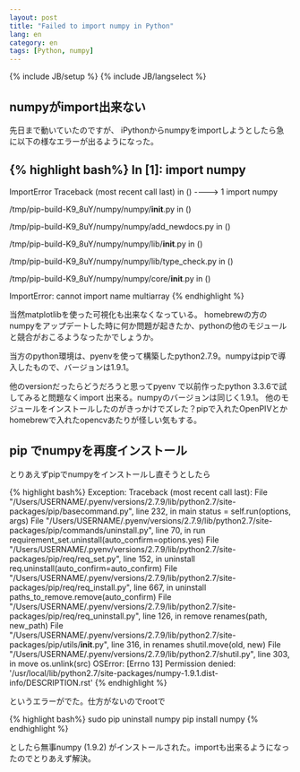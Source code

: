 ```yaml
---
layout: post
title: "Failed to import numpy in Python"
lang: en
category: en
tags: [Python, numpy]
---
```

{% include JB/setup %}
{% include JB/langselect %}


## numpyがimport出来ない

先日まで動いていたのですが、
iPythonからnumpyをimportしようとしたら急に以下の様なエラーが出るようになった。

{% highlight bash%}
In [1]: import numpy
---------------------------------------------------------------------------
ImportError                               Traceback (most recent call last)
<ipython-input-1-5a0bd626bb1d> in <module>()
----> 1 import numpy

/tmp/pip-build-K9_8uY/numpy/numpy/__init__.py in <module>()

/tmp/pip-build-K9_8uY/numpy/numpy/add_newdocs.py in <module>()

/tmp/pip-build-K9_8uY/numpy/numpy/lib/__init__.py in <module>()

/tmp/pip-build-K9_8uY/numpy/numpy/lib/type_check.py in <module>()

/tmp/pip-build-K9_8uY/numpy/numpy/core/__init__.py in <module>()

ImportError: cannot import name multiarray
{% endhighlight %}

当然matplotlibを使った可視化も出来なくなっている。
homebrewの方のnumpyをアップデートした時に何か問題が起きたか、pythonの他のモジュールと競合がおこるようなったかでしょうか。

当方のpython環境は、pyenvを使って構築したpython2.7.9。numpyはpipで導入したもので、バージョンは1.9.1。

他のversionだったらどうだろうと思ってpyenv で以前作ったpython 3.3.6で試してみると問題なくimport 出来る。numpyのバージョンは同じく1.9.1。
他のモジュールをインストールしたのがきっかけでズレた？pipで入れたOpenPIVとかhomebrewで入れたopencvあたりが怪しい気もする。


## pip でnumpyを再度インストール

とりあえずpipでnumpyをインストールし直そうとしたら

{% highlight bash%}
Exception:
Traceback (most recent call last):
  File "/Users/USERNAME/.pyenv/versions/2.7.9/lib/python2.7/site-packages/pip/basecommand.py", line 232, in main
    status = self.run(options, args)
  File "/Users/USERNAME/.pyenv/versions/2.7.9/lib/python2.7/site-packages/pip/commands/uninstall.py", line 70, in run
    requirement_set.uninstall(auto_confirm=options.yes)
  File "/Users/USERNAME/.pyenv/versions/2.7.9/lib/python2.7/site-packages/pip/req/req_set.py", line 152, in uninstall
    req.uninstall(auto_confirm=auto_confirm)
  File "/Users/USERNAME/.pyenv/versions/2.7.9/lib/python2.7/site-packages/pip/req/req_install.py", line 667, in uninstall
    paths_to_remove.remove(auto_confirm)
  File "/Users/USERNAME/.pyenv/versions/2.7.9/lib/python2.7/site-packages/pip/req/req_uninstall.py", line 126, in remove
    renames(path, new_path)
  File "/Users/USERNAME/.pyenv/versions/2.7.9/lib/python2.7/site-packages/pip/utils/__init__.py", line 316, in renames
    shutil.move(old, new)
  File "/Users/USERNAME/.pyenv/versions/2.7.9/lib/python2.7/shutil.py", line 303, in move
    os.unlink(src)
OSError: [Errno 13] Permission denied: '/usr/local/lib/python2.7/site-packages/numpy-1.9.1.dist-info/DESCRIPTION.rst'
{% endhighlight %}

というエラーがでた。仕方がないのでrootで

{% highlight bash%}
sudo pip uninstall numpy
pip install numpy
{% endhighlight %}

としたら無事numpy (1.9.2) がインストールされた。importも出来るようになったのでとりあえず解決。
